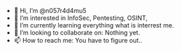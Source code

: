 - 👋 Hi, I’m @n057r4d4mu5
- 👀 I’m interested in InfoSec, Pentesting, OSINT, 
- 🌱 I’m currently learning everything what is interrest me.
- 💞️ I’m looking to collaborate on: Nothing yet.
- 📫 How to reach me: You have to figure out..

<!---
n057r4d4mu5/n057r4d4mu5 is a ✨ special ✨ repository because its `README.md` (this file) appears on your GitHub profile.
You can click the Preview link to take a look at your changes.
--->
